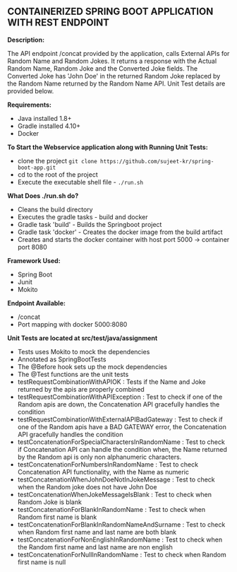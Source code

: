 ## CONTAINERIZED SPRING BOOT APPLICATION WITH REST ENDPOINT

**Description:**

The API endpoint /concat provided by the application, calls External APIs for Random Name and Random Jokes. It returns a response with the Actual Random Name, Random Joke and the Converted Joke fields. The Converted Joke has 'John Doe' in the returned Random Joke replaced by the Random Name returned by the Random Name API.
Unit Test details are provided below.

**Requirements:**
- Java installed 1.8+
- Gradle installed 4.10+
- Docker

**To Start the Webservice application along with Running Unit Tests:**
- clone the project `git clone https://github.com/sujeet-kr/spring-boot-app.git`
- cd to the root of the project
- Execute the executable shell file -  `./run.sh`

**What Does ./run.sh do?**
- Cleans the build directory
- Executes the gradle tasks -  build and docker
- Gradle task 'build' - Builds the Springboot project
- Gradle task 'docker' - Creates the docker image from the build artifact
- Creates and starts the docker container with host port 5000 -> container port 8080

**Framework Used:**
- Spring Boot
- Junit
- Mokito

**Endpoint Available:**
- /concat
- Port mapping with docker 5000:8080

**Unit Tests are located at src/test/java/assignment**
- Tests uses Mokito to mock the dependencies
- Annotated as SpringBootTests
- The @Before hook sets up the mock dependencies
- The @Test functions are the unit tests
- testRequestCombinationWithAPIOK : Tests if the Name and Joke returned by the apis are properly combined
- testRequestCombinationWithAPIException : Test to check if one of the Random apis are down, the Concatenation API gracefully handles the condition
- testRequestCombinationWithExternalAPIBadGateway : Test to check if one of the Random apis have a BAD GATEWAY error, the Concatenation API gracefully handles the condition
- testConcatenationForSpecialCharactersInRandomName : Test to check if Concatenation API can handle the condition when, the Name returned by the Random api is only non alphanumeric characters. 
- testConcatenationForNumbersInRandomName : Test to check Concatenation API functionality, with the Name as numeric
- testConcatenationWhenJohnDoeNotInJokeMessage : Test to check when the Random joke does not have John Doe
- testConcatenationWhenJokeMessageIsBlank : Test to check when Random Joke is blank
- testConcatenationForBlankInRandomName : Test to check when Random first name is blank
- testConcatenationForBlankInRandomNameAndSurname : Test to check when Random first name and last name are both blank
- testConcatenationForNonEnglishInRandomName : Test to check when the Random first name and last name are non english
- testConcatenationForNullInRandomName : Test to check when Random first name is null
